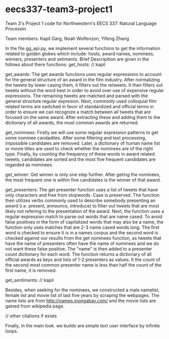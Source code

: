 # eecs337-team3-project1
Team 3's Project 1 code for Northwestern's EECS 337: Natural Language Processin

Team members: Kapil Garg, Noah Wolfenzon, Yifeng Zhang

In the file gg_api.py, we implement several functions to get the information related to golden globes which include: hosts, award names, nominees, winners, presenters and setiments. Brief Descripition are given in the follows about there functions:
get_hosts: 
// kapil

get_awards:
The get awards functions uses regular expressions to account for the general structure of an award in the film industry. After
normalizing the tweets by lower casing them, it filters out the retweets. It then filters out tweets without the word best in order to
avoid over use of expensive regular expressions. The remaining tweets are matched and parsed with the general structure regular
expresion. Next, commonly used colloquial film related terms are switched in favor of standardized and official terms in order to ensure
we can recognize a match between all tweets that are focused on the same award. After extracting these and adding them to the dictionary of all awards, the most common awards are returned.

get_nominees:
Firstly we will use some regular expression patterns to get some nominee candadites. After some filtering and text processing, impossible candidates are removed. Later, a dictionary of human name list or movie titles are used to check whether the nominees are of the right type. Finally, by counting the frequency of these words in award related tweets, candidates are sorted and the most five frequent candidates are regarded as nominees.

get_winner:
Get winner is only one step further. After geting the nominees, the most frequent one is within five candidates is the winner of that award.

get_presenters:
The get presenter function uses a list of tweets that have only characters and free from stopwords. Case is preserved. The function then
utilizes verbs commonly used to describe somebody presenting an award (i.e. present, announce, introduce) to filter out tweets that are
most likely not refering to the presentation of the award. Next, the function uses a regular expression match to parse out words that are
name cased. To avoid false positives in the form of capitalized words that may also be a name, the function only uses matches that are
2-3 name cased words long. The first word is checked to ensure it is in a names corpus and the second word is checked against our results
from the get nominees function, as tweets that have the name of presenters often have the name of nominees and we do not want these false
positive. The "name" is then added to a presenter count dictionary for each word. The function returns a dictionary of all official
awards as keys and lists of 1-2 presenters as values. It the count of the second most common presenter name is less than half the count
of the first name, it is removed.

get_sentiments:
// kapil

Besides, when seeking for the nominees, we constructed a male namelist, female list and movie list of last five years by scraping the webpages. The name lists are from http://names.mongabay.com/ and the movie lists are gained from wikipedia page.

// other citations if exists

Finally, in the main look. we builds are simple text user interface by infinite loops.








